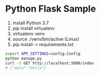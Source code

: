 # Python Flask Sample

1. install Python 3.7
2. pip install virtualenv
3. virtualenv venv
4. source ./venv/bin/active (Linux)
5. pip install -r requirements.txt

```bash
export APP_SETTINGS=config.Config
python manage.py
curl -X GET http://localhost:5000/index
# {"data":"Hello"}
```